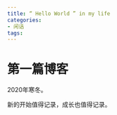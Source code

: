```yaml
---
title: “ Hello World ” in my life
categories:
- 闲话
tags:
---
```


# 第一篇博客

2020年寒冬。

新的开始值得记录，成长也值得记录。